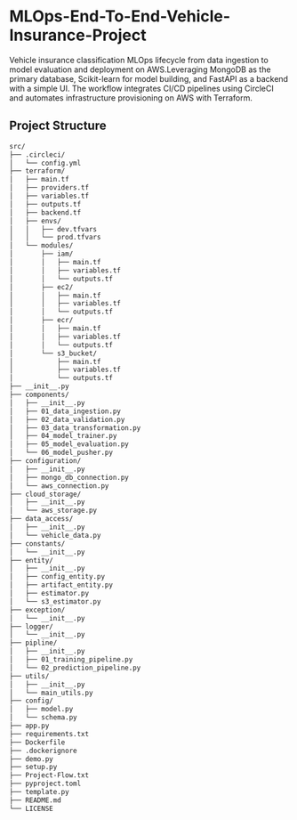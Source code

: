 # MLOps-End-To-End-Vehicle-Insurance-Project

Vehicle insurance classification MLOps lifecycle from data ingestion to model evaluation and deployment on AWS.Leveraging MongoDB as the primary database, Scikit-learn for model building, and FastAPI as a backend with a simple UI. The workflow integrates CI/CD pipelines using CircleCI and automates infrastructure provisioning on AWS with Terraform.

## Project Structure

```bash
src/
├── .circleci/
│   └── config.yml
├── terraform/
│   ├── main.tf
│   ├── providers.tf
│   ├── variables.tf
│   ├── outputs.tf
│   ├── backend.tf
│   ├── envs/
│   │   ├── dev.tfvars
│   │   └── prod.tfvars
│   └── modules/
│       ├── iam/
│       │   ├── main.tf
│       │   ├── variables.tf
│       │   └── outputs.tf
│       ├── ec2/
│       │   ├── main.tf
│       │   ├── variables.tf
│       │   └── outputs.tf
│       ├── ecr/
│       │   ├── main.tf
│       │   ├── variables.tf
│       │   └── outputs.tf
│       └── s3_bucket/
│           ├── main.tf
│           ├── variables.tf
│           └── outputs.tf
├── __init__.py
├── components/
│   ├── __init__.py
│   ├── 01_data_ingestion.py
│   ├── 02_data_validation.py
│   ├── 03_data_transformation.py
│   ├── 04_model_trainer.py
│   ├── 05_model_evaluation.py
│   └── 06_model_pusher.py
├── configuration/
│   ├── __init__.py
│   ├── mongo_db_connection.py
│   └── aws_connection.py
├── cloud_storage/
│   ├── __init__.py
│   └── aws_storage.py
├── data_access/
│   ├── __init__.py
│   └── vehicle_data.py
├── constants/
│   └── __init__.py
├── entity/
│   ├── __init__.py
│   ├── config_entity.py
│   ├── artifact_entity.py
│   ├── estimator.py
│   └── s3_estimator.py
├── exception/
│   └── __init__.py
├── logger/
│   └── __init__.py
├── pipline/
│   ├── __init__.py
│   ├── 01_training_pipeline.py
│   └── 02_prediction_pipeline.py
├── utils/
│   ├── __init__.py
│   └── main_utils.py
├── config/
│   ├── model.py
│   └── schema.py
├── app.py
├── requirements.txt
├── Dockerfile
├── .dockerignore
├── demo.py
├── setup.py
├── Project-Flow.txt
├── pyproject.toml
├── template.py
├── README.md
└── LICENSE
```
